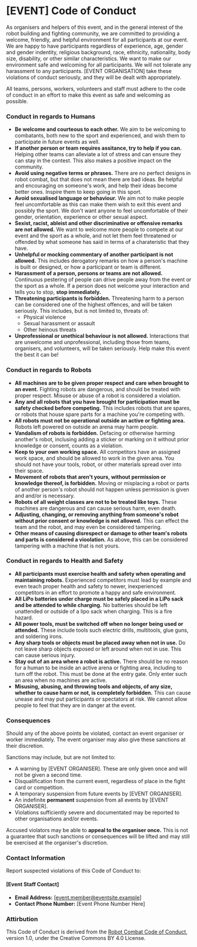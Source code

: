 # [EVENT] Code of Conduct

As organisers and helpers of this event, and in the general interest of the robot building and fighting community, we are committed to providing a welcome, friendly, and helpful environment for all participants at our event. We are happy to have participants regardless of experience, age, gender and gender indentity, religious background, race, ethnicity, nationality, body size, disability, or other similar characteristics. We want to make our environment safe and welcoming for all participants. We will not tolerate any harassment to any participants. [EVENT ORGANISATION] take these violations of conduct seriously, and they will be dealt with appropriately.

All teams, persons, workers, volunteers and staff must adhere to the code of conduct in an effort to make this event as safe and welcoming as possible.

### Conduct in regards to Humans

- **Be welcome and courteous to each other.** We aim to be welcoming to combatants, both new to the sport and experienced, and wish them to participate in future events as well.
- **If another person or team requires assitance, try to help if you can.** Helping other teams can alleviate a lot of stress and can ensure they can stay in the contest. This also makes a positive impact on the community.
- **Avoid using negative terms or phrases.** There are no perfect designs in robot combat, but that does not mean there are bad ideas. Be helpful and encouraging on someone's work, and help their ideas become better ones. Inspire them to keep going in this sport.
- **Avoid sexualised language or behaviour.** We aim not to make people feel uncomfortable as this can make them wish to exit this event and possibly the sport. We don't want anyone to feel uncomfortable of their gender, orientation, experience or other sexual aspect.
- **Sexist, racist, ableist and other discriminative or offensive remarks are not allowed.** We want to welcome more people to compete at our event and the sport as a whole, and not let them feel threatened or offended by what someone has said in terms of a charateristic that they have.
- **Unhelpful or mocking commentary of another participant is not allowed.** This includes derogatory remarks on how a person's machine is built or designed, or how a participant or team is different.
- **Harassment of a person, persons or teams are not allowed.** Continuous pestering of people can drive people away from the event or the sport as a whole. If a person does not welcome your interaction and tells you to stop, **stop immediately.**
- **Threatening participants is forbidden.** Threatening harm to a person can be considered one of the highest offences, and will be taken seriously. This includes, but is not limited to, threats of:
  - Physical violence
  - Sexual harassment or assault
  - Other heinous threats
- **Unprofessional or unethical behaviour is not allowed.** Interactions that are unwelcome and unprofessional, including those from teams, organisers, and volunteers, will be taken seriously.  Help make this event the best it can be!

### Conduct in regards to Robots

- **All machines are to be given proper respect and care when brought to an event.** Fighting robots are dangerous, and should be treated with proper respect. Misuse or abuse of a robot is considered a violation.
- **Any and all robots that you have brought for participation must be safety checked before competing.** This includes robots that are spares, or robots that house spare parts for a machine you're competing with.
- **All robots must not be operational outside an active or fighting area.** Robots left powered on outside an arena may harm people.
- **Vandalism of robots is forbidden.** Defacing or otherwise harming another's robot, inclusing adding a sticker or marking on it without prior knowledge or consent, counts as a violation.
- **Keep to your own working space.** All competitors have an assigned work space, and should be allowed to work in the given area. You should not have your tools, robot, or other materials spread over into their space.
- **Movement of robots that aren't yours, without permission or knowledge thereof, is forbidden.** Moving or misplacing a robot or parts of another person's robot should not happen unless permission is given and and/or is necessary.
- **Robots of all weight classes are not to be treated like toys.** These machines are dangerous and can cause serious harm, even death.
- **Adjusting, changing, or removing anything from someone's robot without prior consent or knowledge is not allowed.** This can effect the team and the robot, and may even be considered tampering.
- **Other means of causing disrespect or damage to other team's robots and parts is considered a vioolation.** As above, this can be considered tampering with a machine that is not yours.

### Conduct in regards to Health and Safety

- **All participants must exercise health and safety when operating and maintaining robots.** Experienced competitors must lead by example and even teach proper health and safety to newer, inexperienced competitors in an effort to promote a happy and safe environment.
- **All LiPo batteries under charge must be safely placed in a LiPo sack and be attended to while charging.** No batteries should be left unattended or outside of a lipo sack when charging. This is a fire hazard.
- **All power tools, must be switched off when no longer being used or attended.** These include tools such electric drills, multitools, glue guns, and soldering irons.
- **Any sharp tools or objects must be placed away when not in use.** Do not leave sharp objects exposed or left around when not in use. This can cause serious injury.
- **Stay out of an area where a robot is active.** There should be no reason for a human to be inside an active arena or fighting area, including to turn off the robot. This must be done at the entry gate. Only enter such an area when no machines are active.
- **Misusing, abusing, and throwing tools and objects, of any size, whether to cause harm or not, is completely forbidden.** This can cause unease and may put participants or spectators at risk. We cannot allow people to feel that they are in danger at the event.

### Consequences

Should any of the above points be violated, contact an event organiser or worker immediately. The event organiser may also give these sanctions at their discretion.

Sanctions may include, but are not limited to:

- A warning by [EVENT ORGANISER]. These are only given once and will not be given a second time.
- Disqualification from the current event, regardless of place in the fight card or competition.
- A temporary suspension from future events by [EVENT ORGANISER].
- An indefinite **permanent** suspension from all events by [EVENT ORGANISER].
- Violations sufficiently severe and documentated may be reported to other organisations and/or events.

Accused violators may be able to **appeal to the organiser once.** This is not a guarantee that such sanctions or consequences will be lifted and may still be exercised at the organiser's discretion.

### Contact Information

Report suspected violations of this Code of Conduct to:

#### [Event Staff Contact]
- **Email Address:** [event.member@eventsite.example]
- **Contact Phone Number:** [Event Phone Number Here]

### Attirbution

This Code of Conduct is derived from the [Robot Combat Code of Conduct](https://github.com/IainIsCreative/robot-combat-code-of-conduct), version 1.0, under the Creative Commons BY 4.0 License.




